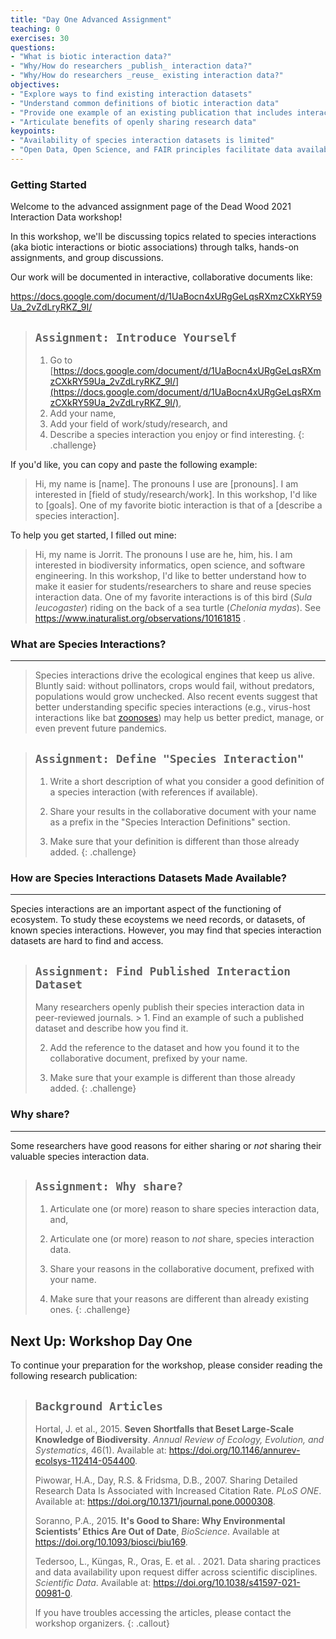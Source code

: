 ```yaml
---
title: "Day One Advanced Assignment"
teaching: 0
exercises: 30
questions:
- "What is biotic interaction data?"
- "Why/How do researchers _publish_ interaction data?"
- "Why/How do researchers _reuse_ existing interaction data?"
objectives:
- "Explore ways to find existing interaction datasets"
- "Understand common definitions of biotic interaction data"
- "Provide one example of an existing publication that includes interaction data"
- "Articulate benefits of openly sharing research data"
keypoints:
- "Availability of species interaction datasets is limited"
- "Open Data, Open Science, and FAIR principles facilitate data availability"
---
```


### Getting Started 

Welcome to the advanced assignment page of the Dead Wood 2021 Interaction Data workshop! 

In this workshop, we'll be discussing topics related to species interactions (aka biotic interactions or biotic associations) through talks, hands-on assignments, and group discussions. 

Our work will be documented in interactive, collaborative documents like: 

https://docs.google.com/document/d/1UaBocn4xURgGeLqsRXmzCXkRY59Ua_2vZdLryRKZ_9I/

> ## `Assignment: Introduce Yourself` 
> 1. Go to [https://docs.google.com/document/d/1UaBocn4xURgGeLqsRXmzCXkRY59Ua_2vZdLryRKZ_9I/](https://docs.google.com/document/d/1UaBocn4xURgGeLqsRXmzCXkRY59Ua_2vZdLryRKZ_9I/),
> 2. Add your name, 
> 3. Add your field of work/study/research, and
> 4. Describe a species interaction you enjoy or find interesting.
{: .challenge}

If you'd like, you can copy and paste the following example:

> Hi, my name is [name]. The pronouns I use are [pronouns]. I am interested in [field of study/research/work]. In this workshop, I'd like to [goals]. One of my favorite biotic interaction is that of a [describe a species interaction].

To help you get started, I filled out mine: 

> Hi, my name is Jorrit. The pronouns I use are he, him, his. I am interested in biodiversity informatics, open science, and software engineering. In this workshop, I'd like to better understand how to make it easier for students/researchers to share and reuse species interaction data. One of my favorite interactions is of this bird (_Sula leucogaster_)
 riding on the back of a sea turtle (_Chelonia mydas_). See https://www.inaturalist.org/observations/10161815 .

### What are Species Interactions? 
-----
> Species interactions drive the ecological engines that keep us alive. Bluntly said: without pollinators, crops would fail, without predators, populations would grow unchecked. Also recent events suggest that better understanding specific species interactions (e.g., virus-host interactions like bat [zoonoses](https://www.cdc.gov/onehealth/basics/zoonotic-diseases.html)) may help us better predict, manage, or even prevent future pandemics. 

> ## `Assignment: Define "Species Interaction"` 
> 1. Write a short description of what you consider a good definition of a species interaction (with references if available). 
>
> 2. Share your results in the collaborative document with your name as a prefix in the "Species Interaction Definitions" section. 
>
> 3. Make sure that your definition is different than those already added. 
{: .challenge}


### How are Species Interactions Datasets Made Available? 
-----
Species interactions are an important aspect of the functioning of ecosystem. To study these ecoystems we need records, or datasets, of known species interactions. However, you may find that species interaction datasets are hard to find and access. 

> ## `Assignment: Find Published Interaction Dataset`
> Many researchers openly publish their species interaction data in peer-reviewed journals. > 1. Find an example of such a published dataset and describe how you find it. 
>
> 2. Add the reference to the dataset and how you found it to the collaborative document, prefixed by your name. 
> 
> 3. Make sure that your example is different than those already added. 
{: .challenge}


### Why share? 
-----
Some researchers have good reasons for either sharing or *not* sharing their valuable species interaction data. 

> ## `Assignment: Why share?`
> 1. Articulate one (or more) reason to share species interaction data, and,
>
> 2. Articulate one (or more) reason to *not* share, species interaction data.
>
> 3. Share your reasons in the collaborative document, prefixed with your name. 
>
> 4. Make sure that your reasons are different than already existing ones. 
{: .challenge}

## Next Up: Workshop Day One

To continue your preparation for the workshop, please consider reading the following research publication:

> ## `Background Articles`
> Hortal, J. et al., 2015. <b>Seven Shortfalls that Beset Large-Scale Knowledge of Biodiversity</b>. <em>Annual Review of Ecology, Evolution, and Systematics</em>, 46(1). Available at: <a href="https://doi.org/10.1146/annurev-ecolsys-112414-054400.">https://doi.org/10.1146/annurev-ecolsys-112414-054400</a>.
>
> Piwowar, H.A., Day, R.S. & Fridsma, D.B., 2007. Sharing Detailed Research Data Is Associated with Increased Citation Rate. <em>PLoS ONE</em>. Available at: <a href="https://doi.org/10.1371/journal.pone.0000308">https://doi.org/10.1371/journal.pone.0000308</a>.
>
> Soranno, P.A., 2015. <b>It's Good to Share: Why Environmental Scientists’ Ethics Are Out of Date</b>, <em>BioScience</em>. Available at <a href="https://doi.org/10.1093/biosci/biu169">https://doi.org/10.1093/biosci/biu169</a>.
>
> Tedersoo, L., Küngas, R., Oras, E. et al. . 2021. Data sharing practices and data availability upon request differ across scientific disciplines. <em>Scientific Data</em>. Available at: <a href="https://doi.org/10.1038/s41597-021-00981-0">https://doi.org/10.1038/s41597-021-00981-0</a>.
>
> If you have troubles accessing the articles, please contact the workshop organizers.
{: .callout}

